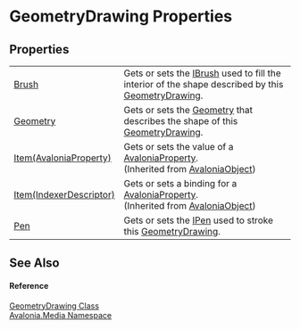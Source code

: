 # GeometryDrawing Properties




## Properties
<table>
<tr>
<td><a href="P_Avalonia_Media_GeometryDrawing_Brush">Brush</a></td>
<td>Gets or sets the <a href="T_Avalonia_Media_IBrush">IBrush</a> used to fill the interior of the shape described by this <a href="T_Avalonia_Media_GeometryDrawing">GeometryDrawing</a>.</td>
</tr>
<tr>
<td><a href="P_Avalonia_Media_GeometryDrawing_Geometry">Geometry</a></td>
<td>Gets or sets the <a href="T_Avalonia_Media_Geometry">Geometry</a> that describes the shape of this <a href="T_Avalonia_Media_GeometryDrawing">GeometryDrawing</a>.</td>
</tr>
<tr>
<td><a href="P_Avalonia_AvaloniaObject_Item">Item(AvaloniaProperty)</a></td>
<td>Gets or sets the value of a <a href="T_Avalonia_AvaloniaProperty">AvaloniaProperty</a>.<br />(Inherited from <a href="T_Avalonia_AvaloniaObject">AvaloniaObject</a>)</td>
</tr>
<tr>
<td><a href="P_Avalonia_AvaloniaObject_Item_1">Item(IndexerDescriptor)</a></td>
<td>Gets or sets a binding for a <a href="T_Avalonia_AvaloniaProperty">AvaloniaProperty</a>.<br />(Inherited from <a href="T_Avalonia_AvaloniaObject">AvaloniaObject</a>)</td>
</tr>
<tr>
<td><a href="P_Avalonia_Media_GeometryDrawing_Pen">Pen</a></td>
<td>Gets or sets the <a href="T_Avalonia_Media_IPen">IPen</a> used to stroke this <a href="T_Avalonia_Media_GeometryDrawing">GeometryDrawing</a>.</td>
</tr>
</table>

## See Also


#### Reference
<a href="T_Avalonia_Media_GeometryDrawing">GeometryDrawing Class</a>  
<a href="N_Avalonia_Media">Avalonia.Media Namespace</a>  

